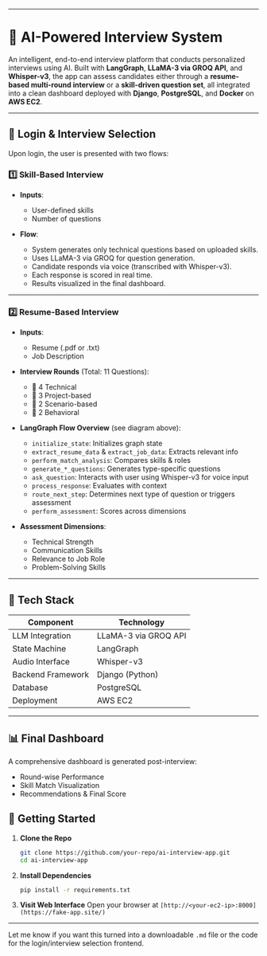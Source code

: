 

---

# 🧠 AI-Powered Interview System

An intelligent, end-to-end interview platform that conducts personalized interviews using AI. Built with **LangGraph**, **LLaMA-3 via GROQ API**, and **Whisper-v3**, the app can assess candidates either through a **resume-based multi-round interview** or a **skill-driven question set**, all integrated into a clean dashboard deployed with **Django**, **PostgreSQL**, and **Docker** on **AWS EC2**.

---

## 🔐 Login & Interview Selection

Upon login, the user is presented with two flows:

### 1️⃣ Skill-Based Interview

* **Inputs**:

  * User-defined skills
  * Number of questions

* **Flow**:

  * System generates only technical questions based on uploaded skills.
  * Uses LLaMA-3 via GROQ for question generation.
  * Candidate responds via voice (transcribed with Whisper-v3).
  * Each response is scored in real time.
  * Results visualized in the final dashboard.

---

### 2️⃣ Resume-Based Interview

* **Inputs**:

  * Resume (.pdf or .txt)
  * Job Description

* **Interview Rounds** (Total: 11 Questions):

  * 🔧 4 Technical
  * 🧪 3 Project-based
  * 🧠 2 Scenario-based
  * 💬 2 Behavioral

* **LangGraph Flow Overview** (see diagram above):

  * `initialize_state`: Initializes graph state
  * `extract_resume_data` & `extract_job_data`: Extracts relevant info
  * `perform_match_analysis`: Compares skills & roles
  * `generate_*_questions`: Generates type-specific questions
  * `ask_question`: Interacts with user using Whisper-v3 for voice input
  * `process_response`: Evaluates with context
  * `route_next_step`: Determines next type of question or triggers assessment
  * `perform_assessment`: Scores across dimensions

* **Assessment Dimensions**:

  * Technical Strength
  * Communication Skills
  * Relevance to Job Role
  * Problem-Solving Skills

---

## 🧰 Tech Stack

| Component         | Technology           |
| ----------------- | -------------------- |
| LLM Integration   | LLaMA-3 via GROQ API |
| State Machine     | LangGraph            |
| Audio Interface   | Whisper-v3           |
| Backend Framework | Django (Python)      |
| Database          | PostgreSQL           |
| Deployment        | AWS EC2              |

---

## 📊 Final Dashboard

A comprehensive dashboard is generated post-interview:

* Round-wise Performance
* Skill Match Visualization
* Recommendations & Final Score




## 🚀 Getting Started

1. **Clone the Repo**

   ```bash
   git clone https://github.com/your-repo/ai-interview-app.git
   cd ai-interview-app
   ```

2. **Install Dependencies**

   ```bash
   pip install -r requirements.txt
   ```



4. **Visit Web Interface**
   Open your browser at `[http://<your-ec2-ip>:8000](https://fake-app.site/)`

---

Let me know if you want this turned into a downloadable `.md` file or the code for the login/interview selection frontend.
